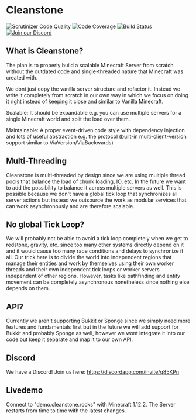# Cleanstone
[![Scrutinizer Code Quality](https://scrutinizer-ci.com/g/CleanstoneMC/Cleanstone/badges/quality-score.png?b=master)](https://scrutinizer-ci.com/g/CleanstoneMC/Cleanstone/?branch=master)
[![Code Coverage](https://scrutinizer-ci.com/g/CleanstoneMC/Cleanstone/badges/coverage.png?b=master)](https://scrutinizer-ci.com/g/CleanstoneMC/Cleanstone/?branch=master)
[![Build Status](https://travis-ci.org/CleanstoneMC/Cleanstone.svg?branch=master)](https://travis-ci.org/CleanstoneMC/Cleanstone)
[![Join our Discord](https://img.shields.io/discord/429029538778054657.svg?logo=discord)](https://discordapp.com/invite/q85KPn)


## What is Cleanstone?
The plan is to properly build a scalable Minecraft Server from scratch without the outdated code and single-threaded nature that Minecraft was created with.

We dont just copy the vanilla server structure and refactor it. Instead we write it completely from scratch in our own way in which we focus on doing it right instead of keeping it close and similar to Vanilla Minecraft.

Scalable: It should be expandable e.g. you can use multiple servers for a single Minecraft world and split the load over them.

Maintainable: A proper event-driven code style with dependency injection and lots of useful abstraction e.g. the protocol (built-in multi-client-version support similar to ViaVersion/ViaBackwards)

## Multi-Threading
Cleanstone is multi-threaded by design since we are using multiple thread pools that balance the load of chunk loading, IO, etc.
In the future we want to add the possibility to balance it across multiple servers as well.
This is possible because we don't have a global tick loop that synchronizes all server actions but instead we outsource the work as modular services that can work asynchronously and are therefore scalable.

## No global Tick Loop?
We will probably not be able to avoid a tick loop completely when we get to redstone, gravity, etc. since too many other systems directly depend on it and it would cause too many race conditions and delays to synchronize it all.
Our trick here is to divide the world into independent regions that manage their entities and work by themselves using their own worker threads and their own independent tick loops or worker servers independent of other regions.
However, tasks like pathfinding and entity movement can be completely asynchronous nonetheless since nothing else depends on them.

## API?
Currently we aren't supporting Bukkit or Sponge since we simply need more features and fundamentals first but in the future we will add support for Bukkit and probably Sponge as well, however we wont integrate it into our code but keep it separate and map it to our own API.

## Discord
We have a Discord! Join us here: https://discordapp.com/invite/q85KPn

## Livedemo
Connect to "demo.cleanstone.rocks" with Minecraft 1.12.2. The Server restarts from time to time with the latest changes.
